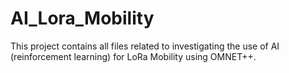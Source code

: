 # AI_Lora_Mobility
This project contains all files related to investigating the use of AI (reinforcement learning) for LoRa Mobility using OMNET++.
